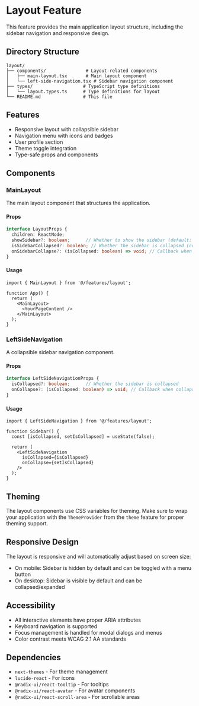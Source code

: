 # Layout Feature

This feature provides the main application layout structure, including the sidebar navigation and responsive design.

## Directory Structure

```
layout/
├── components/               # Layout-related components
│   ├── main-layout.tsx       # Main layout component
│   └── left-side-navigation.tsx # Sidebar navigation component
├── types/                   # TypeScript type definitions
│   └── layout.types.ts      # Type definitions for layout
└── README.md                # This file
```

## Features

- Responsive layout with collapsible sidebar
- Navigation menu with icons and badges
- User profile section
- Theme toggle integration
- Type-safe props and components

## Components

### MainLayout

The main layout component that structures the application.

#### Props

```typescript
interface LayoutProps {
  children: ReactNode;
  showSidebar?: boolean;      // Whether to show the sidebar (default: true)
  isSidebarCollapsed?: boolean; // Whether the sidebar is collapsed (controlled)
  onSidebarCollapse?: (isCollapsed: boolean) => void; // Callback when sidebar collapse state changes
}
```

#### Usage

```tsx
import { MainLayout } from '@/features/layout';

function App() {
  return (
    <MainLayout>
      <YourPageContent />
    </MainLayout>
  );
}
```

### LeftSideNavigation

A collapsible sidebar navigation component.

#### Props

```typescript
interface LeftSideNavigationProps {
  isCollapsed?: boolean;      // Whether the sidebar is collapsed
  onCollapse?: (isCollapsed: boolean) => void; // Callback when collapse state changes
}
```

#### Usage

```tsx
import { LeftSideNavigation } from '@/features/layout';

function Sidebar() {
  const [isCollapsed, setIsCollapsed] = useState(false);
  
  return (
    <LeftSideNavigation 
      isCollapsed={isCollapsed}
      onCollapse={setIsCollapsed}
    />
  );
}
```

## Theming

The layout components use CSS variables for theming. Make sure to wrap your application with the `ThemeProvider` from the `theme` feature for proper theming support.

## Responsive Design

The layout is responsive and will automatically adjust based on screen size:
- On mobile: Sidebar is hidden by default and can be toggled with a menu button
- On desktop: Sidebar is visible by default and can be collapsed/expanded

## Accessibility

- All interactive elements have proper ARIA attributes
- Keyboard navigation is supported
- Focus management is handled for modal dialogs and menus
- Color contrast meets WCAG 2.1 AA standards

## Dependencies

- `next-themes` - For theme management
- `lucide-react` - For icons
- `@radix-ui/react-tooltip` - For tooltips
- `@radix-ui/react-avatar` - For avatar components
- `@radix-ui/react-scroll-area` - For scrollable areas
